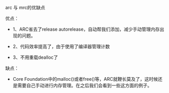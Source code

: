 arc 与 mrc的优缺点

优点：

*	1、ARC省去了release autorelease，自动帮我们添加，减少手动管理内存出现的问题。

*	2、代码效率提高了，由于使用了编译器管理计数

*	3、不用重载dealloc了

缺点：

*	Core Foundation中的malloc()或者free()等，ARC就鞭长莫及了，这时候还是需要自己手动进行内存管理。在之后我们会看到一些这方面的例子。